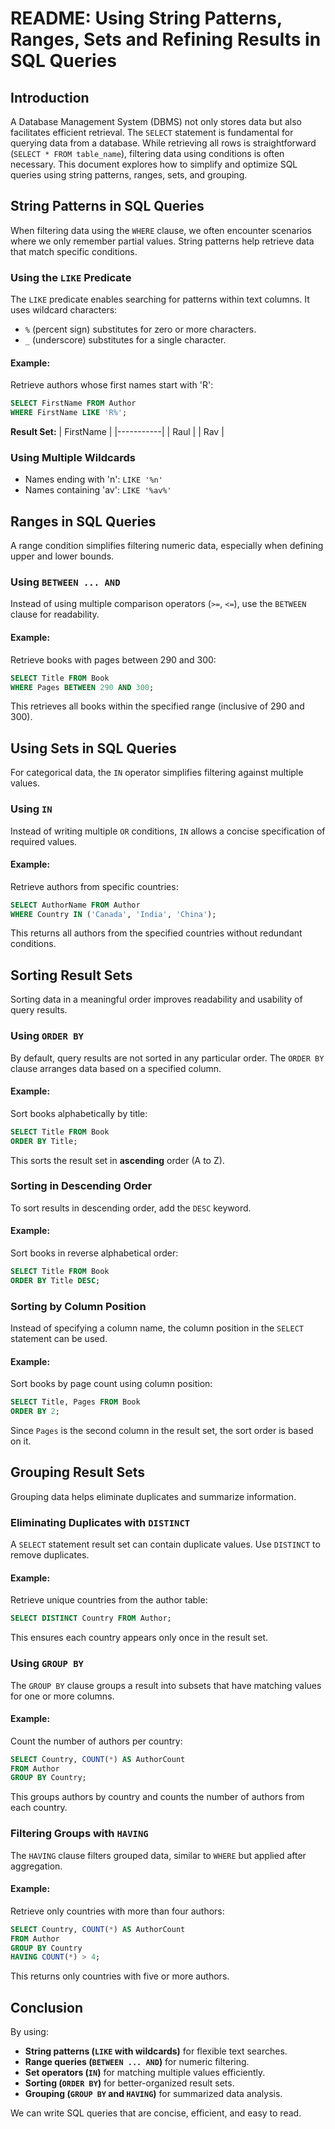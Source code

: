 # README: Using String Patterns, Ranges, Sets and Refining Results in SQL Queries

## Introduction
A Database Management System (DBMS) not only stores data but also facilitates efficient retrieval. The `SELECT` statement is fundamental for querying data from a database. While retrieving all rows is straightforward (`SELECT * FROM table_name`), filtering data using conditions is often necessary. This document explores how to simplify and optimize SQL queries using string patterns, ranges, sets, and grouping.

## String Patterns in SQL Queries
When filtering data using the `WHERE` clause, we often encounter scenarios where we only remember partial values. String patterns help retrieve data that match specific conditions.

### Using the `LIKE` Predicate
The `LIKE` predicate enables searching for patterns within text columns. It uses wildcard characters:
- `%` (percent sign) substitutes for zero or more characters.
- `_` (underscore) substitutes for a single character.

#### Example:
Retrieve authors whose first names start with 'R':
```sql
SELECT FirstName FROM Author
WHERE FirstName LIKE 'R%';
```
**Result Set:**
| FirstName |
|-----------|
| Raul      |
| Rav       |

### Using Multiple Wildcards
- Names ending with 'n': `LIKE '%n'`
- Names containing 'av': `LIKE '%av%'`

## Ranges in SQL Queries
A range condition simplifies filtering numeric data, especially when defining upper and lower bounds.

### Using `BETWEEN ... AND`
Instead of using multiple comparison operators (`>=`, `<=`), use the `BETWEEN` clause for readability.

#### Example:
Retrieve books with pages between 290 and 300:
```sql
SELECT Title FROM Book
WHERE Pages BETWEEN 290 AND 300;
```
This retrieves all books within the specified range (inclusive of 290 and 300).

## Using Sets in SQL Queries
For categorical data, the `IN` operator simplifies filtering against multiple values.

### Using `IN`
Instead of writing multiple `OR` conditions, `IN` allows a concise specification of required values.

#### Example:
Retrieve authors from specific countries:
```sql
SELECT AuthorName FROM Author
WHERE Country IN ('Canada', 'India', 'China');
```
This returns all authors from the specified countries without redundant conditions.

## Sorting Result Sets
Sorting data in a meaningful order improves readability and usability of query results.

### Using `ORDER BY`
By default, query results are not sorted in any particular order. The `ORDER BY` clause arranges data based on a specified column.

#### Example:
Sort books alphabetically by title:
```sql
SELECT Title FROM Book
ORDER BY Title;
```
This sorts the result set in **ascending** order (A to Z).

### Sorting in Descending Order
To sort results in descending order, add the `DESC` keyword.

#### Example:
Sort books in reverse alphabetical order:
```sql
SELECT Title FROM Book
ORDER BY Title DESC;
```

### Sorting by Column Position
Instead of specifying a column name, the column position in the `SELECT` statement can be used.

#### Example:
Sort books by page count using column position:
```sql
SELECT Title, Pages FROM Book
ORDER BY 2;
```
Since `Pages` is the second column in the result set, the sort order is based on it.

## Grouping Result Sets
Grouping data helps eliminate duplicates and summarize information.

### Eliminating Duplicates with `DISTINCT`
A `SELECT` statement result set can contain duplicate values. Use `DISTINCT` to remove duplicates.

#### Example:
Retrieve unique countries from the author table:
```sql
SELECT DISTINCT Country FROM Author;
```
This ensures each country appears only once in the result set.

### Using `GROUP BY`
The `GROUP BY` clause groups a result into subsets that have matching values for one or more columns.

#### Example:
Count the number of authors per country:
```sql
SELECT Country, COUNT(*) AS AuthorCount
FROM Author
GROUP BY Country;
```
This groups authors by country and counts the number of authors from each country.

### Filtering Groups with `HAVING`
The `HAVING` clause filters grouped data, similar to `WHERE` but applied after aggregation.

#### Example:
Retrieve only countries with more than four authors:
```sql
SELECT Country, COUNT(*) AS AuthorCount
FROM Author
GROUP BY Country
HAVING COUNT(*) > 4;
```
This returns only countries with five or more authors.

## Conclusion
By using:
- **String patterns (`LIKE` with wildcards)** for flexible text searches.
- **Range queries (`BETWEEN ... AND`)** for numeric filtering.
- **Set operators (`IN`)** for matching multiple values efficiently.
- **Sorting (`ORDER BY`)** for better-organized result sets.
- **Grouping (`GROUP BY` and `HAVING`)** for summarized data analysis.

We can write SQL queries that are concise, efficient, and easy to read.


